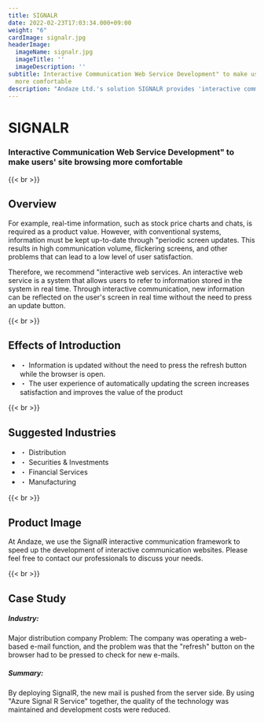 ```yaml
---
title: SIGNALR
date: 2022-02-23T17:03:34.000+09:00
weight: "6"
cardImage: signalr.jpg
headerImage:
  imageName: signalr.jpg
  imageTitle: ''
  imageDescription: ''
subtitle: Interactive Communication Web Service Development" to make users' site browsing
  more comfortable
description: "Andaze Ltd.'s solution SIGNALR provides 'interactive communication web service development' that makes users' site browsing more comfortable. We will proceed with interactive web development with a sense of speed using the 'SignalR' interactive communication framework. Please feel free to consult with us as we will develop a plan based on an understanding of your company's current situation."
---
```

# SIGNALR

### Interactive Communication Web Service Development" to make users' site browsing more comfortable

{{< br >}}

## Overview

For example, real-time information, such as stock price charts and chats, is required as a product value. However, with conventional systems, information must be kept up-to-date through "periodic screen updates. This results in high communication volume, flickering screens, and other problems that can lead to a low level of user satisfaction.

Therefore, we recommend "interactive web services. An interactive web service is a system that allows users to refer to information stored in the system in real time. Through interactive communication, new information can be reflected on the user's screen in real time without the need to press an update button.

{{< br >}}

## Effects of Introduction

* ・ Information is updated without the need to press the refresh button while the browser is open.
* ・ The user experience of automatically updating the screen increases satisfaction and improves the value of the product

{{< br >}}

## Suggested Industries

* ・ Distribution
* ・ Securities & Investments
* ・ Financial Services
* ・ Manufacturing

{{< br >}}

## Product Image

At Andaze, we use the SignalR interactive communication framework to speed up the development of interactive communication websites. Please feel free to contact our professionals to discuss your needs.

{{< br >}}

## Case Study

##### **Industry**:

Major distribution company Problem: The company was operating a web-based e-mail function, and the problem was that the "refresh" button on the browser had to be pressed to check for new e-mails.

##### **Summary**:

By deploying SignalR, the new mail is pushed from the server side. By using "Azure Signal R Service" together, the quality of the technology was maintained and development costs were reduced.